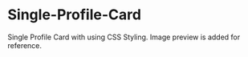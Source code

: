 # Single-Profile-Card

Single Profile Card with using CSS Styling. Image preview is added for reference.

